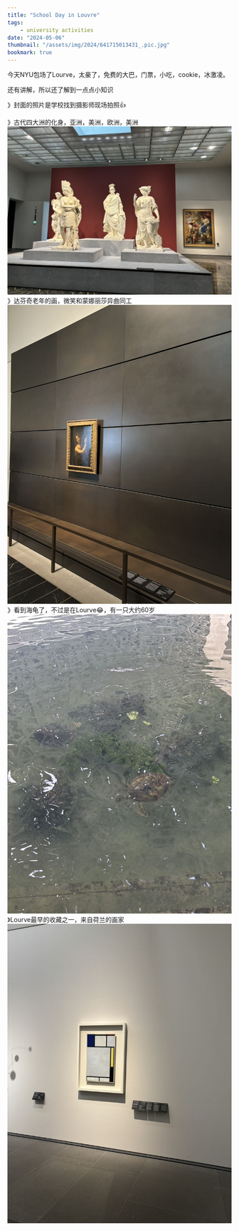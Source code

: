 ```yaml
---
title: "School Day in Louvre"
tags:
    - university activities
date: "2024-05-06"
thumbnail: "/assets/img/2024/641715013431_.pic.jpg"
bookmark: true
---
```


今天NYU包场了Lourve，太豪了，免费的大巴，门票，小吃，cookie，冰激凌。

还有讲解，所以还了解到一点点小知识

》封面的照片是学校找到摄影师现场拍照👍

》古代四大洲的化身，亚洲，美洲，欧洲，美洲
![](/assets/img/2024/611715013427_.pic.jpg)
》达芬奇老年的画，微笑和蒙娜丽莎异曲同工
![](/assets/img/2024/601715013425_.pic.jpg)
》看到海龟了，不过是在Lourve😂，有一只大约60岁
![](/assets/img/2024/631715013430_.pic.jpg)
》Lourve最早的收藏之一，来自荷兰的画家
![](/assets/img/2024/621715013429_.pic.jpg)